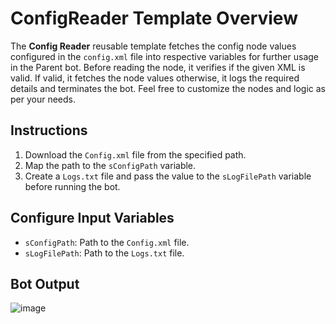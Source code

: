# ConfigReader Template Overview

The **Config Reader** reusable template fetches the config node values configured in the `config.xml` file into respective variables for further usage in the Parent bot. Before reading the node, it verifies if the given XML is valid. If valid, it fetches the node values otherwise, it logs the required details and terminates the bot. Feel free to customize the nodes and logic as per your needs.

## Instructions

1. Download the `Config.xml` file from the specified path.
2. Map the path to the `sConfigPath` variable.
3. Create a `Logs.txt` file and pass the value to the `sLogFilePath` variable before running the bot.

## Configure Input Variables

- `sConfigPath`: Path to the `Config.xml` file.
- `sLogFilePath`: Path to the `Logs.txt` file.

## Bot Output

![image](https://github.com/Chand-MD/ConfigReader-Template/assets/34576689/5f8ffb4f-79d3-46db-8c5f-7313346f106d)

